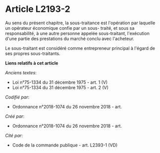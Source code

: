 # Article L2193-2

Au sens du présent chapitre, la sous-traitance est l'opération par laquelle un opérateur économique confie par un sous-
traité, et sous sa responsabilité, à une autre personne appelée sous-traitant, l'exécution d'une partie des prestations du
marché conclu avec l'acheteur.

Le sous-traitant est considéré comme entrepreneur principal à l'égard de ses propres sous-traitants.

**Liens relatifs à cet article**

_Anciens textes_:

  - Loi n°75-1334 du 31 décembre 1975 - art. 1 (V)
  - Loi n°75-1334 du 31 décembre 1975 - art. 2 (V)

_Codifié par_:

  - Ordonnance n°2018-1074 du 26 novembre 2018 - art.

_Créé par_:

  - Ordonnance n°2018-1074 du 26 novembre 2018 - art.

_Cité par_:

  - Code de la commande publique - art. L2393-1 (VD)
